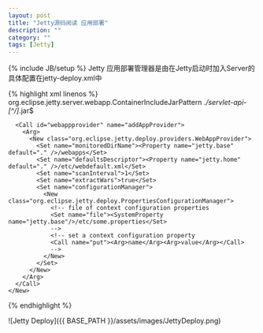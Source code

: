 ```yaml
---
layout: post
title: "Jetty源码阅读 应用部署"
description: ""
category: ""
tags: [Jetty]
---
```

{% include JB/setup %}
Jetty 应用部署管理器是由在Jetty启动时加入Server的
具体配置在jetty-deploy.xml中

{% highlight xml linenos %}
<Call name="addBean">
  <Arg>
    <New id="DeploymentManager" class="org.eclipse.jetty.deploy.DeploymentManager">
      <Set name="contexts">
        <Ref refid="Contexts" />
      </Set>
      <Call name="setContextAttribute">
        <Arg>org.eclipse.jetty.server.webapp.ContainerIncludeJarPattern</Arg>
        <Arg>.*/servlet-api-[^/]*\.jar$</Arg>
      </Call>

      <Call id="webappprovider" name="addAppProvider">
        <Arg>
          <New class="org.eclipse.jetty.deploy.providers.WebAppProvider">
            <Set name="monitoredDirName"><Property name="jetty.base" default="." />/webapps</Set>
            <Set name="defaultsDescriptor"><Property name="jetty.home" default="." />/etc/webdefault.xml</Set>
            <Set name="scanInterval">1</Set>
            <Set name="extractWars">true</Set>
            <Set name="configurationManager">
              <New class="org.eclipse.jetty.deploy.PropertiesConfigurationManager">
                <!-- file of context configuration properties
                <Set name="file"><SystemProperty name="jetty.base"/>/etc/some.properties</Set>
                -->
                <!-- set a context configuration property
                <Call name="put"><Arg>name</Arg><Arg>value</Arg></Call>
                -->
              </New>
            </Set>
          </New>
        </Arg>
      </Call>
    </New>
  </Arg>
</Call>
{% endhighlight %}

![Jetty Deploy]({{ BASE_PATH }}/assets/images/JettyDeploy.png)

